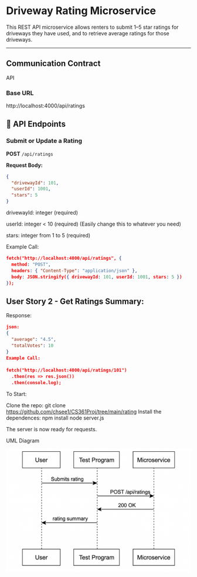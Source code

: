 #  Driveway Rating Microservice

This REST API microservice allows renters to submit 1–5 star ratings for driveways they have used, and to retrieve average ratings for those driveways.

---
## Communication Contract
API
###  Base URL
http://localhost:4000/api/ratings


## 🔧 API Endpoints

###  Submit or Update a Rating
**POST** `/api/ratings`

**Request Body:**
```json
{
  "drivewayId": 101,
  "userId": 1001,
  "stars": 5
}
```

drivewayId: integer (required)

userId: integer < 10 (required) (Easily change this to whatever you need)

stars: integer from 1 to 5 (required)

Example Call:
```json
fetch("http://localhost:4000/api/ratings", {
  method: "POST",
  headers: { "Content-Type": "application/json" },
  body: JSON.stringify({ drivewayId: 101, userId: 1001, stars: 5 })
});
```

## User Story 2 - Get Ratings Summary:
Response:
```json
json:
{
  "average": "4.5",
  "totalVotes": 10
}
Example Call:

fetch("http://localhost:4000/api/ratings/101")
  .then(res => res.json())
  .then(console.log);
```
To Start:

Clone the repo: git clone https://github.com/chsee1/CS361Proj/tree/main/rating
Install the dependences: npm install
node server.js

The server is now ready for requests.

UML Diagram

![UML Sequence Diagram](UML_diagram.png)
